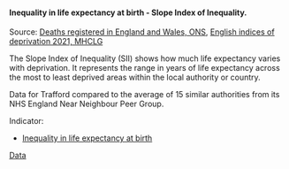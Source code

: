 #### Inequality in life expectancy at birth - Slope Index of Inequality.

Source: <a href="https://www.ons.gov.uk/peoplepopulationandcommunity/birthsdeathsandmarriages/deaths/datasets/deathsregisteredinenglandandwalesseriesdrreferencetables" target="_blank">Deaths registered in England and Wales, ONS</a>, <a href="https://www.gov.uk/government/statistics/english-indices-of-deprivation-2019" target="_blank">English indices of deprivation 2021, MHCLG</a>

The Slope Index of Inequality (SII) shows how much life expectancy varies with deprivation. It represents the range in years of life expectancy across the most to least deprived areas within the local authority or country.

Data for Trafford compared to the average of 15 similar authorities from its NHS England Near Neighbour Peer Group.

Indicator:

* <a href="https://fingertips.phe.org.uk/search/92901#page/6/gid" target="_blank"> Inequality in life expectancy at birth </a>

<a href="https://www.trafforddatalab.io/corporate_plan/data/health/healthy_life_expectancy.csv" aria-label="Download the data" class="downloadButton" target="_blank" download>Data <span class="fas fa-download"></span></a>
